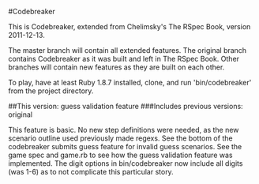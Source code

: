 #Codebreaker

This is Codebreaker, extended from Chelimsky's The RSpec Book, version 2011-12-13.

The master branch will contain all extended features. The original branch contains Codebreaker as it was built and left in The RSpec Book. Other branches will contain new features as they are built on each other.

To play, have at least Ruby 1.8.7 installed, clone, and run 'bin/codebreaker' from the project directory.

##This version: guess validation feature
###Includes previous versions: original

This feature is basic. No new step definitions were needed, as the new scenario outline used previously made regexs. See the bottom of the codebreaker submits guess feature for invalid guess scenarios. See the game spec and game.rb to see how the guess validation feature was implemented. The digit options in bin/codebreaker now include all digits (was 1-6) as to not complicate this particular story.
